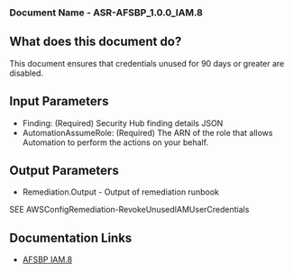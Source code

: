 ### Document Name - ASR-AFSBP_1.0.0_IAM.8

## What does this document do?
This document ensures that credentials unused for 90 days or greater are disabled.

## Input Parameters
* Finding: (Required) Security Hub finding details JSON
* AutomationAssumeRole: (Required) The ARN of the role that allows Automation to perform the actions on your behalf.

## Output Parameters
* Remediation.Output - Output of remediation runbook

SEE AWSConfigRemediation-RevokeUnusedIAMUserCredentials

## Documentation Links
* [AFSBP IAM.8](https://docs.aws.amazon.com/securityhub/latest/userguide/securityhub-standards-fsbp-controls.html#fsbp-iam-8)
